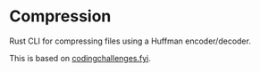 # Compression

Rust CLI for compressing files using a Huffman encoder/decoder.

This is based on [codingchallenges.fyi](https://codingchallenges.fyi/challenges/challenge-huffman).
